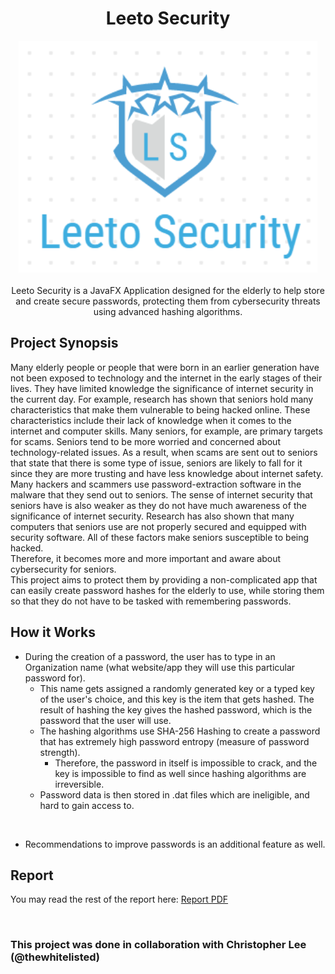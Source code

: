 <h1 align= "center">Leeto Security</h1>

<div align="center">
  <img src="./src/leetosecuritylogo.png">
</div>

<br>

<div align="center">
  Leeto Security is a JavaFX Application designed for the elderly to help store and create secure passwords, protecting them from cybersecurity threats using advanced hashing algorithms.
</div>

## Project Synopsis
Many elderly people or people that were born in an earlier generation have not been exposed to technology and the internet in the early stages of their lives. They have limited knowledge the significance of internet security in the current day. For example, research has shown that seniors hold many characteristics that make them vulnerable to being hacked online. These characteristics include their lack of knowledge when it comes to the internet and computer skills. Many seniors, for example, are primary targets for scams. Seniors tend to be more worried and concerned about technology-related issues. As a result, when scams are sent out to seniors that state that there is some type of issue, seniors are likely to fall for it since they are more trusting and have less knowledge about internet safety. Many hackers and scammers use password-extraction software in the malware that they send out to seniors. The sense of internet security that seniors have is also weaker as they do not have much awareness of the significance of internet security. Research has also shown that many computers that seniors use are not properly secured and equipped with security software. All of these factors make seniors susceptible to being hacked. 
<br>
Therefore, it becomes more and more important and aware about cybersecurity for seniors. <br>
This project aims to protect them by providing a non-complicated app that can easily create password hashes for the elderly to use, while storing them so that they do not have to be tasked with remembering passwords.

## How it Works
- During the creation of a password, the user has to type in an Organization name (what website/app they will use this particular password for).
  - This name gets assigned a randomly generated key or a typed key of the user's choice, and this key is the item that gets hashed. The result of hashing the key gives the hashed password, which is the password that the user will use.
  - The hashing algorithms use SHA-256 Hashing to create a password that has extremely high password entropy (measure of password strength).
    - Therefore, the password in itself is impossible to crack, and the key is impossible to find as well since hashing algorithms are irreversible.
  - Password data is then stored in .dat files which are ineligible, and hard to gain access to.
<br>

- Recommendations to improve passwords is an additional feature as well.

## Report
You may read the rest of the report here:
[Report PDF](LeetoSecurityReport.pdf)

<br>

### This project was done in collaboration with Christopher Lee (@thewhitelisted)
 

